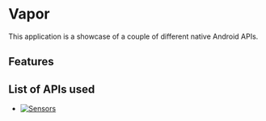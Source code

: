 # Vapor
This application is a showcase of a couple of different native Android APIs. 

## Features

## List of APIs used
* [![Sensors][android-badge]][sensors-url]


<!-- MARKDOWN LINKS & IMAGES -->
<!-- https://www.markdownguide.org/basic-syntax/#reference-style-links -->
[android-badge]: https://img.shields.io/badge/Android-3DDC84?style=for-the-badge&logo=Android&logoColor=white
[sensors-url]: https://developer.android.com/reference/android/hardware/Sensor